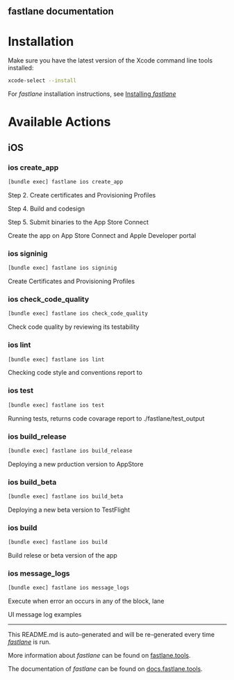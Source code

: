 fastlane documentation
----

# Installation

Make sure you have the latest version of the Xcode command line tools installed:

```sh
xcode-select --install
```

For _fastlane_ installation instructions, see [Installing _fastlane_](https://docs.fastlane.tools/#installing-fastlane)

# Available Actions

## iOS

### ios create_app

```sh
[bundle exec] fastlane ios create_app
```

Step 2. Create certificates and Provisioning Profiles

Step 4. Build and codesign

Step 5. Submit binaries to the App Store Connect

Create the app on App Store Connect and Apple Developer portal

### ios signinig

```sh
[bundle exec] fastlane ios signinig
```

Create Certificates and Provisioning Profiles

### ios check_code_quality

```sh
[bundle exec] fastlane ios check_code_quality
```

Check code quality by reviewing its testability

### ios lint

```sh
[bundle exec] fastlane ios lint
```

Checking code style and conventions report to 

### ios test

```sh
[bundle exec] fastlane ios test
```

Running tests, returns code covarage report to ./fastlane/test_output

### ios build_release

```sh
[bundle exec] fastlane ios build_release
```

Deploying a new prduction version to AppStore

### ios build_beta

```sh
[bundle exec] fastlane ios build_beta
```

Deploying a new beta version to TestFlight

### ios build

```sh
[bundle exec] fastlane ios build
```

Build relese or beta version of the app

### ios message_logs

```sh
[bundle exec] fastlane ios message_logs
```

Execute when error an occurs in any of the block, lane

UI message log examples

----

This README.md is auto-generated and will be re-generated every time [_fastlane_](https://fastlane.tools) is run.

More information about _fastlane_ can be found on [fastlane.tools](https://fastlane.tools).

The documentation of _fastlane_ can be found on [docs.fastlane.tools](https://docs.fastlane.tools).
